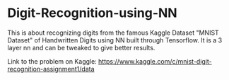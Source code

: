 # Digit-Recognition-using-NN

This is about recognizing digits from the famous Kaggle Dataset "MNIST Dataset" of Handwritten Digits using NN built through Tensorflow. It is a 3 layer nn and can be tweaked to give better results. 

Link to the problem on Kaggle: https://www.kaggle.com/c/mnist-digit-recognition-assignment1/data
